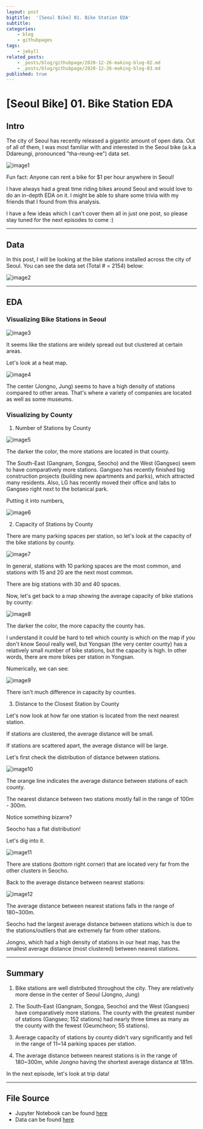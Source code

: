 ```yaml
---
layout: post
bigtitle:  '[Seoul Bike] 01. Bike Station EDA'
subtitle:   
categories:
    - blog
    - githubpages
tags:
    - jekyll
related_posts:
    - _posts/blog/githubpage/2020-12-26-making-blog-02.md
    - _posts/blog/githubpage/2020-12-26-making-blog-03.md
published: true
---
```



# [Seoul Bike] 01. Bike Station EDA

## Intro

The city of Seoul has recently released a gigantic amount of open data. Out of all of them, I was most familiar with and interested in the Seoul bike (a.k.a Ddareungi, pronounced "tha-reung-ee") data set.

![image1](/assets/img/project/Seoul_Station/1.JPG)

Fun fact: Anyone can rent a bike for $1 per hour anywhere in Seoul!


I have always had a great time riding bikes around Seoul and would love to do an in-depth EDA on it. I might be able to share some trivia with my friends that I found from this analysis.

I have a few ideas which I can't cover them all in just one post, so please stay tuned for the next episodes to come :)

---
## Data

In this post, I will be looking at the bike stations installed across the city of Seoul. You can see the data set (Total # = 2154) below:

![image2](/assets/img/project/Seoul_Station/2.JPG)

---
## EDA
### Visualizing Bike Stations in Seoul

![image3](/assets/img/project/Seoul_Station/3.JPG)

It seems like the stations are widely spread out but clustered at certain areas.


Let's look at a heat map.

![image4](/assets/img/project/Seoul_Station/4.JPG)

The center (Jongno, Jung) seems to have a high density of stations compared to other areas. That's where a variety of companies are located as well as some museums.

### Visualizing by County

1. Number of Stations by County

![image5](/assets/img/project/Seoul_Station/5.JPG)

The darker the color, the more stations are located in that county.

The South-East (Gangnam, Songpa, Seocho) and the West (Gangseo) seem to have comparatively more stations. Gangseo has recently finished big construction projects (building new apartments and parks), which attracted many residents. Also, LG has recently moved their office and labs to Gangseo right next to the botanical park.


Putting it into numbers,

![image6](/assets/img/project/Seoul_Station/6.JPG)

2. Capacity of Stations by County

There are many parking spaces per station, so let's look at the capacity of the bike stations by county.

![image7](/assets/img/project/Seoul_Station/7.JPG)

In general, stations with 10 parking spaces are the most common, and stations with 15 and 20 are the next most common.

There are big stations with 30 and 40 spaces.


Now, let's get back to a map showing the average capacity of bike stations by county:


![image8](/assets/img/project/Seoul_Station/8.JPG)

The darker the color, the more capacity the county has.

I understand it could be hard to tell which county is which on the map if you don't know Seoul really well, but Yongsan (the very center county) has a relatively small number of bike stations, but the capacity is high. In other words, there are more bikes per station in Yongsan.


Numerically, we can see:

![image9](/assets/img/project/Seoul_Station/9.JPG)

There isn't much difference in capacity by counties.


3.    Distance to the Closest Station by County


Let's now look at how far one station is located from the next nearest station.

If stations are clustered, the average distance will be small.

If stations are scattered apart, the average distance will be large.


Let's first check the distribution of distance between stations.

![image10](/assets/img/project/Seoul_Station/10.JPG)

The orange line indicates the average distance between stations of each county.

The nearest distance between two stations mostly fall in the range of 100m - 300m.


Notice something bizarre?

Seocho has a flat distribution!


Let's dig into it.

![image11](/assets/img/project/Seoul_Station/11.JPG)

There are stations (bottom right corner) that are located very far from the other clusters in Seocho.


Back to the average distance between nearest stations:

![image12](/assets/img/project/Seoul_Station/12.JPG)

The average distance between nearest stations falls in the range of 180~300m.

Seocho had the largest average distance between stations which is due to the stations/outliers that are extremely far from other stations.

Jongno, which had a high density of stations in our heat map, has the smallest average distance (most clustered) between nearest stations.

---
## Summary

1. Bike stations are well distributed throughout the city. They are relatively more dense in the center of Seoul (Jongno, Jung)

2. The South-East (Gangnam, Songpa, Seocho) and the West (Gangseo) have comparatively more stations. The county with the greatest number of stations (Gangseo; 152 stations) had nearly three times as many as the county with the fewest (Geumcheon; 55 stations).

3. Average capacity of stations by county didn't vary significantly and fell in the range of 11~14 parking spaces per station.

4. The average distance between nearest stations is in the range of 180~300m, while Jongno having the shortest average distance at 181m.


In the next episode, let's look at trip data!

---
## File Source

- Jupyter Notebook can be found [here](https://github.com/jiehwan94/Seoul_Bike_EDA)
- Data can be found [here](http://data.seoul.go.kr/dataList/OA-13252/F/1/datasetView.do)
